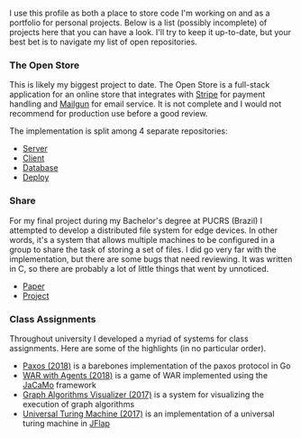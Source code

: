 I use this profile as both a place to store code I'm working on and as a portfolio for personal projects.
Below is a list (possibly incomplete) of projects here that you can have a look. I'll try to keep it up-to-date,
but your best bet is to navigate my list of open repositories.

### The Open Store

This is likely my biggest project to date. The Open Store is a full-stack application for an online store that integrates with [Stripe](https://stripe.com/) for payment handling and [Mailgun](https://www.mailgun.com) for email service. It is not complete and I would not recommend for production use before a good review.

The implementation is split among 4 separate repositories:

- [Server](https://github.com/rcopstein/open-store-server)
- [Client](https://github.com/rcopstein/open-store-client)
- [Database](https://github.com/rcopstein/open-store-database)
- [Deploy](https://github.com/rcopstein/open-store-deploy)

### Share

For my final project during my Bachelor's degree at PUCRS (Brazil) I attempted to develop a distributed file system for edge devices. In other words, it's a system that allows multiple machines to be configured in a group to share the task of storing a set of files. I did go very far with the implementation, but there are some bugs that need reviewing. It was written in C, so there are probably a lot of little things that went by unnoticed.

- [Paper](https://arxiv.org/abs/2006.09182)
- [Project](https://github.com/rcopstein/share)

### Class Assignments

Throughout university I developed a myriad of systems for class assignments. Here are some of the highlights (in no particular order).

- [Paxos (2018)](https://github.com/rcopstein/Paxos) is a barebones implementation of the paxos protocol in Go
- [WAR with Agents (2018)](https://github.com/rcopstein/W.A.R-with-Agents) is a game of WAR implemented using the [JaCaMo](http://jacamo.sourceforge.net) framework
- [Graph Algorithms Visualizer (2017)](https://github.com/rcopstein/graph-algorithm-visualizer) is a system for visualizing the execution of graph algorithms
- [Universal Turing Machine (2017)](https://github.com/rcopstein/universal-turing-machine) is an implementation of a universal turing machine in [JFlap](http://www.jflap.org)
